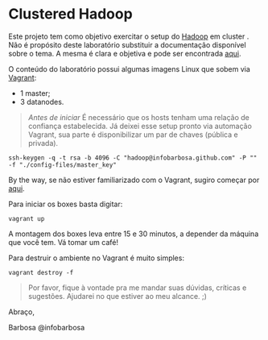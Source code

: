 # Clustered Hadoop

Este projeto tem como objetivo exercitar o setup do [Hadoop](https://hadoop.apache.org/) em cluster .<br/>
Não é propósito deste laboratório substituir a documentação disponível sobre o tema. A mesma é clara e objetiva e pode ser encontrada [aqui](https://hadoop.apache.org/docs/r3.1.2/).

O conteúdo do laboratório possui algumas imagens Linux que sobem via [Vagrant](https://github.com/infobarbosa/clustered-hadoop/blob/master/Vagrantfile):
- 1 master;
- 3 datanodes.

> _Antes de iniciar_
> É necessário que os hosts tenham uma relação de confiança estabelecida. 
> Já deixei esse setup pronto via automação Vagrant, sua parte é disponibilizar um par de chaves (pública e privada).<br>
```
ssh-keygen -q -t rsa -b 4096 -C "hadoop@infobarbosa.github.com" -P "" -f "./config-files/master_key"
```

By the way, se não estiver familiarizado com o Vagrant, sugiro começar por [aqui](https://www.vagrantup.com/intro/index.html).<br/>

Para iniciar os boxes basta digitar:
```
vagrant up
```

A montagem dos boxes leva entre 15 e 30 minutos, a depender da máquina que você tem. Vá tomar um café!


Para destruir o ambiente no Vagrant é muito simples:
```
vagrant destroy -f
```

> Por favor, fique à vontade pra me mandar suas dúvidas, críticas e sugestões. Ajudarei no que estiver ao meu alcance. ;)

Abraço,

Barbosa @infobarbosa
